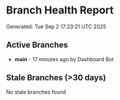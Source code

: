 # Branch Health Report
Generated: Tue Sep  2 17:23:21 UTC 2025

## Active Branches
- **main** - 17 minutes ago by Dashboard Bot

## Stale Branches (>30 days)
No stale branches found
